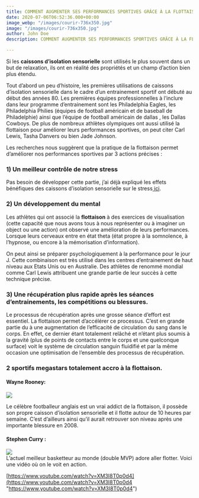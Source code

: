 ```yaml
---
title: COMMENT AUGMENTER SES PERFORMANCES SPORTIVES GRÂCE À LA FLOTTAISON
date: 2020-07-06T06:52:36.000+00:00
image_webp: "/images/courir-736x350.jpg"
image: "/images/courir-736x350.jpg"
author: John Doe
description: COMMENT AUGMENTER SES PERFORMANCES SPORTIVES GRÂCE À LA FLOTTAISON

---
```

Si les **caissons d’isolation sensorielle** sont utilisés le plus souvent dans un but de relaxation, ils ont en réalité des propriétés et un champ d’action bien plus étendu.

Tout d’abord un peu d’histoire, les premières utilisations de caissons d’isolation sensorielle dans le cadre d’un entrainement sportif ont débuté au début des années 80. Les premières équipes professionnelles à l’inclure dans leur programme d’entrainement sont les Philadelphia Eagles, les Philadelphia Philies (équipes de football américain et de baseball de Philadelphie) ainsi que l’équipe de football américain de dallas , les Dallas Cowboys. De plus de nombreux athlètes olympiques ont aussi utilisé la flottaison pour améliorer leurs performances sportives, on peut citer Carl Lewis, Tasha Danvers ou bien Jade Johnson.

Les recherches nous suggèrent que la pratique de la flottaison permet d’améliorer nos performances sportives par 3 actions précises :

### 1) Un meilleur contrôle de notre stress

Pas besoin de développer cette partie, j’ai déjà expliqué les effets bénéfiques des caissons d’isolation sensorielle sur le stress[ ici](https://jeflotte.netlify.app/blog/caisson-isolation-sensorielle/).

### 2) Un développement du mental

Les athlètes qui ont associé la **flottaison** à des exercices de visualisation (cette capacité que nous avons tous à nous représenter ou à imaginer un object ou une action) ont observé une amélioration de leurs performances. Lorsque leurs cerveaux entre en état theta (état propre à la somnolence, à l’hypnose, ou encore à la mémorisation d’information).

On peut ainsi se préparer psychologiquement à la performance pour le jour J. Cette combinaison est très utilisé dans les centres d’entrainement de haut niveau aux Etats Unis ou en Australie. Des athlètes de renommé mondial comme Carl Lewis attribuent une grande partie de leur succès à cette technique précise.

### 3) Une récupération plus rapide après les séances d’entrainements, les compétitions ou blessures.

Le processus de récupération après une grosse séance d’effort est essentiel. La flottaison permet d’accélérer ce processus. C’est en grande partie du à une augmentation de l’efficacité de circulation du sang dans le corps. En effet, ce dernier étant totalement relâché et n’étant plus soumis à la gravité (plus de points de contacts entre le corps et une quelconque surface) voit le système de circulation sanguin fluidifié et par la même occasion une optimisation de l’ensemble des processus de récupération.

### 2 sportifs megastars totalement accro à la flottaison.

#### Wayne Rooney:

![](https://d3nfwcxd527z59.cloudfront.net/content/uploads/2018/06/27151555/Wayne-Rooney-celebrates-scoring-goal-Manchester-United-Roma.jpg)

Le célèbre footballeur anglais est un vrai addict de la flottaison, il possède son propre caisson d’isolation sensorielle et il flotte autour de 10 heures par semaine. C’est d’ailleurs ainsi qu’il aurait retrouver son niveau après une importante blessure en 2008.

#### Stephen Curry :

![](https://cdn.radiofrance.fr/s3/cruiser-production/2021/04/9e31fa65-cfb5-4a76-929b-3aafa420be15/801x410_gettyimages-1309005527.jpg)  
L’actuel meilleur basketteur au monde (double MVP) adore aller flotter. Voici une vidéo où on le voit en action.

[https://www.youtube.com/watch?v=XM3I8T0p0d4](https://www.youtube.com/watch?v=XM3I8T0p0d4 "https://www.youtube.com/watch?v=XM3I8T0p0d4")
